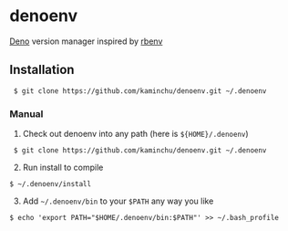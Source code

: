 # denoenv

[Deno](https://deno.land/) version manager inspired by [rbenv](https://github.com/rbenv/rbenv)

## Installation

 ```console
  $ git clone https://github.com/kaminchu/denoenv.git ~/.denoenv
  ```
### Manual

1. Check out denoenv into any path (here is `${HOME}/.denoenv`)

 ```console
  $ git clone https://github.com/kaminchu/denoenv.git ~/.denoenv
  ```

2. Run install to compile
  ```console
  $ ~/.denoenv/install
  ```

3. Add `~/.denoenv/bin` to your `$PATH` any way you like

  ```console
  $ echo 'export PATH="$HOME/.denoenv/bin:$PATH"' >> ~/.bash_profile
  ```

